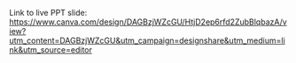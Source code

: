 Link to live PPT slide:
https://www.canva.com/design/DAGBzjWZcGU/HtjD2ep6rfd2ZubBlqbazA/view?utm_content=DAGBzjWZcGU&utm_campaign=designshare&utm_medium=link&utm_source=editor
